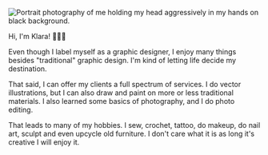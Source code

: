 ![Portrait photography of me holding my head aggressively in my hands on black background. ](portret.png)

Hi, I'm Klara! 🙋🏼‍♀️ 

Even though I label myself as a graphic designer, I enjoy many things besides "traditional" graphic design. I'm kind of letting life decide my destination. 

That said, I can offer my clients a full spectrum of services. I do vector illustrations, but I can also draw and paint on more or less traditional materials. I also learned some basics of photography, and I do photo editing.

That leads to many of my hobbies. I sew, crochet, tattoo, do makeup, do nail art, sculpt and even upcycle old furniture. I don't care what it is as long it's creative I will enjoy it. 

